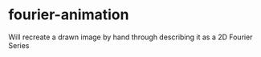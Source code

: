 # fourier-animation
Will recreate a drawn image by hand through describing it as a 2D Fourier Series
